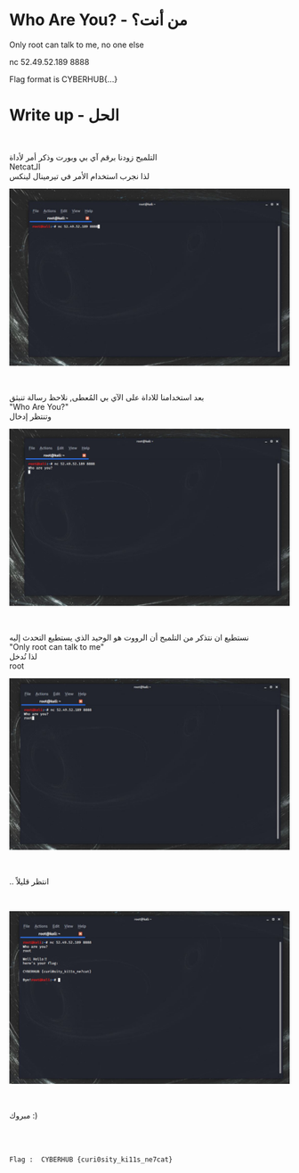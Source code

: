 # Who Are You? - من أنت؟

Only root can talk to me, no one else

nc 52.49.52.189 8888

Flag format is CYBERHUB{...}

# Write up - الحل
<br />

التلميح زودنا برقم آي بي وبورت وذكر أمر لأداة
<br />
Netcatالـ
<br />
لذا نجرب استخدام الأمر في تيرمينال لينكس


![source](1.JPG)

<br />

بعد استخدامنا للاداة على الآي بي المُعطى, نلاحظ رسالة تنبثق
<br />
"Who Are You?" 
<br />
وتنتظر إدخال
 
![php](2.JPG)

<br />

نستطيع ان نتذكر من التلميح أن الرووت هو الوحيد الذي يستطيع التحدث إليه 
<br />
"Only root can talk to me" 
<br />
لذا نُدخل
<br />
root 

![source](3.JPG)

<br />

.. انتظر قليلاً

<br />

![flag](4.JPG)

<br />

مبروك :)

<br />
<br />

```
Flag :  CYBERHUB {curi0sity_ki11s_ne7cat}
```
